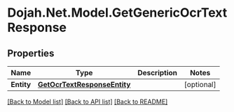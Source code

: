 # Dojah.Net.Model.GetGenericOcrTextResponse

## Properties

Name | Type | Description | Notes
------------ | ------------- | ------------- | -------------
**Entity** | [**GetOcrTextResponseEntity**](GetOcrTextResponseEntity.md) |  | [optional] 

[[Back to Model list]](../README.md#documentation-for-models) [[Back to API list]](../README.md#documentation-for-api-endpoints) [[Back to README]](../README.md)

